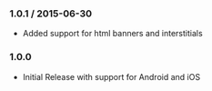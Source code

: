 ### 1.0.1 / 2015-06-30
  * Added support for html banners and interstitials
### 1.0.0
  * Initial Release with support for Android and iOS
